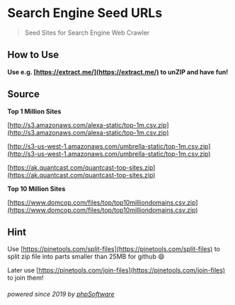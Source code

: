 Search Engine Seed URLs
=======================

> Seed Sites for Search Engine Web Crawler

How to Use
----------

__Use e.g. [https://extract.me/](https://extract.me/) to unZIP and have fun!__

Source
------

__Top 1 Million Sites__

[http://s3.amazonaws.com/alexa-static/top-1m.csv.zip](http://s3.amazonaws.com/alexa-static/top-1m.csv.zip)

[http://s3-us-west-1.amazonaws.com/umbrella-static/top-1m.csv.zip](http://s3-us-west-1.amazonaws.com/umbrella-static/top-1m.csv.zip)

[https://ak.quantcast.com/quantcast-top-sites.zip](https://ak.quantcast.com/quantcast-top-sites.zip)

__Top 10 Million Sites__

[https://www.domcop.com/files/top/top10milliondomains.csv.zip](https://www.domcop.com/files/top/top10milliondomains.csv.zip)

Hint
----

Use [https://pinetools.com/split-files](https://pinetools.com/split-files) to split zip file into parts smaller than 25MB for github :smile:

Later use [https://pinetools.com/join-files](https://pinetools.com/join-files) to join them!

###### powered since 2019 by [phpSoftware](https://vangato.tumblr.com)
